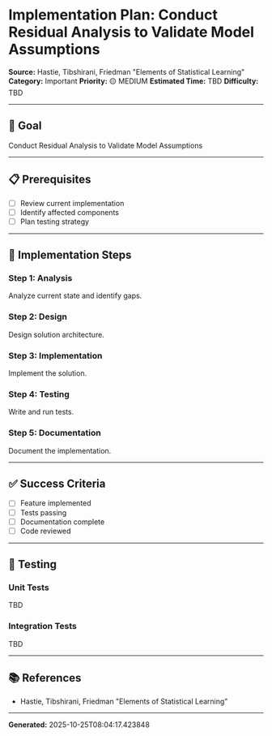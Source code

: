 # Implementation Plan: Conduct Residual Analysis to Validate Model Assumptions

**Source:** Hastie, Tibshirani, Friedman   "Elements of Statistical Learning"
**Category:** Important
**Priority:** 🟡 MEDIUM
**Estimated Time:** TBD
**Difficulty:** TBD

---

## 🎯 Goal

Conduct Residual Analysis to Validate Model Assumptions

---

## 📋 Prerequisites

- [ ] Review current implementation
- [ ] Identify affected components
- [ ] Plan testing strategy

---

## 🔧 Implementation Steps

### Step 1: Analysis

Analyze current state and identify gaps.

### Step 2: Design

Design solution architecture.

### Step 3: Implementation

Implement the solution.

### Step 4: Testing

Write and run tests.

### Step 5: Documentation

Document the implementation.

---

## ✅ Success Criteria

- [ ] Feature implemented
- [ ] Tests passing
- [ ] Documentation complete
- [ ] Code reviewed

---

## 🧪 Testing

### Unit Tests

TBD

### Integration Tests

TBD

---

## 📚 References

- Hastie, Tibshirani, Friedman   "Elements of Statistical Learning"

---

**Generated:** 2025-10-25T08:04:17.423848
